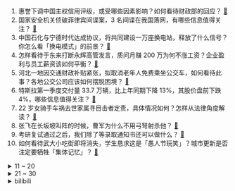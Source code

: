 1. 惠誉下调中国主权信用评级，或受哪些因素影响？如何看待财政部的回应？ [:link:](https://www.zhihu.com/question/1891247847216734641)
2. 国家安全机关侦破菲律宾间谍案，3 名间谍在我国落网，有哪些信息值得关注？ [:link:](https://www.zhihu.com/question/1891085194280281115)
3. 中国石化与宁德时代达成协议，将共同建设一万座换电站，释放了什么信号？你怎么看「换电模式」的前景？ [:link:](https://www.zhihu.com/question/1890777673967579540)
4. 怎样看待于东来打断永辉高管发言，质问月赚 200 万为何不涨工资？企业盈利与员工薪资该如何平衡？ [:link:](https://www.zhihu.com/question/1891102694053212930)
5. 河北一地因交通财政补贴紧张，拟取消老年人免费乘坐公交车，如何看待此事？各地公交公司应该如何摆脱困境？ [:link:](https://www.zhihu.com/question/1891075726767264722)
6. 特斯拉第一季度交付量 33.7 万辆，比上年同期下降 13%，其股价盘前下跌 4%，哪些信息值得关注？ [:link:](https://www.zhihu.com/question/1890876489769132410)
7. 22 岁女骑手车祸去世家属寻目击者定责，具体情况如何？怎样从法律角度解读？ [:link:](https://www.zhihu.com/question/1891056597314269472)
8. 张飞在长坂坡叫阵的时候，曹军为什么不用弓弩射杀他？ [:link:](https://www.zhihu.com/question/1890892421891610343)
9. 考研复试通过之后，我们除了等录取通知书还可以做什么？ [:link:](https://www.zhihu.com/question/15762601408)
10. 如何看待武大小吃街即将消失，学生恳求这是「愚人节玩笑」？城市更新是否注定要牺牲「集体记忆」？ [:link:](https://www.zhihu.com/question/1890382894486225413)
<details>
<summary>11 ~ 20</summary>

11. 在古代，普通女子冒充千金小姐，会被发现吗？ [:link:](https://www.zhihu.com/question/1888651439540233824)
12. 如何评价流浪的蛤蟆新书《剑啸灵霄》均订已近四万？ [:link:](https://www.zhihu.com/question/1890889630188032557)
13. 美国宣布国家紧急状态，对所有国家征收 10% 的「基准关税」，会对全球贸易带来哪些影响？ [:link:](https://www.zhihu.com/question/1890995536515019291)
14. 清明时节，你记忆中永不褪色的故人是谁？在哪些瞬间，你会突然想起TA？ [:link:](https://www.zhihu.com/question/1888603660570833482)
15. 当孩子问「为什么 AI 能回答所有问题，但妈妈不会？」时，我们如何向孩子解释人类智慧的不可替代? [:link:](https://www.zhihu.com/question/15747962329)
16. 四大一线城市约50%人口在租房，35岁以上租房群体占比创新高，透露哪些社会问题？ [:link:](https://www.zhihu.com/question/1890718507672528892)
17. 网传商飞拟推静音超音速飞机 C949，航程比协和长 50%，速度 1.6 马赫，在飞机中属于什么水平？ [:link:](https://www.zhihu.com/question/1889587174472659184)
18. 如何评价「崩坏：星穹铁道」中「遐蝶」的技能设计？ [:link:](https://www.zhihu.com/question/1889253472957862105)
19. 苏有朋版《倚天屠龙记》受大众喜爱的原因是什么？ [:link:](https://www.zhihu.com/question/617050214)
20. 孩子疑惑为什么冰箱里的灯，自己一打开就亮，是不是知道我要来？ [:link:](https://www.zhihu.com/question/15271587917)
</details>
<details>
<summary>21 ~ 30</summary>

21. 杭州高二女生为解决雨天骑行难题发明“遮雨神器”获专利，如何评价此事？ [:link:](https://www.zhihu.com/question/1890802717821207421)
22. 在竹林野厕会被突然冒芽的春笋扎入，这个传说是真的吗？ [:link:](https://www.zhihu.com/question/1887835997783435049)
23. 外交部回应美方加征对等关税，称「保护主义没有出路」，你怎么看？美国坚持贸易保护主义最终损失的会是谁？ [:link:](https://www.zhihu.com/question/1891157257821053733)
24. 如何看待廖立对刘备战略混乱的抨击？《隆中对》是否不切实际？ [:link:](https://www.zhihu.com/question/14749500420)
25. 地球为何有一颗炽热的心？地核最终会冷却吗？ [:link:](https://www.zhihu.com/question/21028551)
26. 为什么人们喜欢探索「花语」？「花语」是如何影响我们送花和收花的心理？ [:link:](https://www.zhihu.com/question/15149542836)
27. 索尼在任天堂 NS2 发布第二天发文称「给大家重新介绍 PS5」，如何评价此举？ [:link:](https://www.zhihu.com/question/1891153680570474948)
28. 如何评价《一人之下》漫画第711（753）话？ [:link:](https://www.zhihu.com/question/1891268947648677626)
29. 为什么感觉现在的 00 后活得很通透？ [:link:](https://www.zhihu.com/question/1889229479450243981)
30. 有哪些科学证实的知识点，但看起来像是在「胡扯」？ [:link:](https://www.zhihu.com/question/1888263573182050587)
</details><details>
<summary>bilibili</summary>

</details>